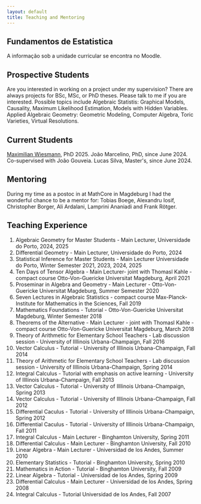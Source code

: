 ```yaml
---
layout: default
title: Teaching and Mentoring
---
```

## Fundamentos de Estatistica
A informação sob a unidade curricular se encontra no Moodle.
## Prospective Students
Are you interested in working on a project under my supervision? There are always projects for BSc, MSc, or PhD theses. Please talk to me if you are interested. Possible topics include
Algebraic Statistis: Graphical Models, Causality, Maximum Likelihood Estimation, Models with Hidden Variables.
Applied Algebraic Geometry:
Geometric Modeling, Computer Algebra, Toric Varieties, Virtual Resolutions.
## Current Students
[Maximilian Wiesmann][def2], PhD 2025.
João Marcelino, PhD, since June 2024. Co-supervised with João Gouveia.
Lucas Silva, Master's, since June 2024.

## Mentoring
During my time as a postoc in at MathCore in Magdeburg I had the wonderful chance to be a mentor for: Tobias Boege, Alexandru Iosif, Christopher Borger, Ali Ardalani, Lamprini Ananiadi and Frank Rötger.
## Teaching Experience

1. Algebraic Geometry for Master Students - Main Lecturer, Universidade do Porto, 2024, 2025
1. Differential Geometry - Main Lecturer, Universidade do Porto, 2024
1. Statistical Inference for Master Students - Main Lecturer  Universidade do Porto, Winter Semester 2021, 2023, 2024, 2025
1. Ten Days of Tensor Algebra - Main Lecturer- joint with Thomasl Kahle - compact course  Otto-Von-Guericke Universitat Magdeburg,  April 2021 
1. Proseminar in Algebra and Geometry - Main Lecturer - Otto-Von-Guericke Universitat Magdeburg,  Summer Semester 2020 
1. Seven Lectures in Algebraic Statistics - compact course  Max-Planck-Institute for Mathematics in the Sciences, Fall 2019 
1. Mathematics Foundations - Tutorial -  Otto-Von-Guericke Universitat Magdeburg,  Winter  Semester 2018 
1. Theorems of the Alternative - Main Lecturer - joint with Thomasl Kahle - compact course  Otto-Von-Guericke Universitat Magdeburg, March 2018 
1. Theory of Arithmetic for Elementary School Teachers - Lab discussion session -  University of Illlinois Urbana-Champaign, Fall 2016 
1. Vector Calculus - Tutorial -  University of Illlinois Urbana-Champaign, Fall 2014 
1. Theory of Arithmetic for Elementary School Teachers - Lab discussion session -  University of Illlinois Urbana-Champaign, Spring 2014 
1. Integral Calculus - Tutorial with emphasis on active learning -  University of Illlinois Urbana-Champaign, Fall 2013 
1. Vector Calculus - Tutorial -  University of Illlinois Urbana-Champaign, Spring 2013 
1. Vector Calculus - Tutorial -  University of Illlinois Urbana-Champaign, Fall 2012 
1. Differential Caculus - Tutorial -  University of Illlinois Urbana-Champaign, Spring 2012 
1. Differential Caculus - Tutorial -  University of Illlinois Urbana-Champaign, Fall 2011 
1. Integral Calculus - Main Lecturer -  Binghamton University, Spring 2011 
1. Differential Calculus - Main Lecturer -  Binghamton University, Fall 2010 
1. Linear Algebra - Main Lecturer - Universidad de los Andes, Summer 2010 
1. Elementary Statistics - Tutorial -  Binghamton University, Spring 2010 
1. Mathematics in Action - Tutorial -  Binghamton University, Fall 2009 
1. Linear Algebra - Tutorial -  Universidad de los Andes, Spring 2009 
1. Differential Calculus - Main Lecturer -  Universidad de los Andes, Spring 2008 
1. Integral Calculus - Tutorial   Universidad de los Andes, Fall 2007 


[def2]: https://maximilianwiesmann.github.io